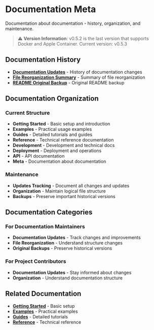 # Documentation Meta

Documentation about documentation - history, organization, and maintenance.

> ⚠️ **Version Information**: v0.5.2 is the last version that supports Docker and Apple Container. Current version: v0.5.3

## Documentation History

- **[Documentation Updates](DOCUMENTATION_UPDATES.md)** - History of documentation changes
- **[File Reorganization Summary](FILE_REORGANIZATION_SUMMARY.md)** - Summary of file reorganization
- **[README Original Backup](README-original-backup.md)** - Original README backup

## Documentation Organization

### Current Structure
- **Getting Started** - Basic setup and introduction
- **Examples** - Practical usage examples
- **Guides** - Detailed tutorials and guides
- **Reference** - Technical reference documentation
- **Development** - Development and technical docs
- **Deployment** - Deployment and operations
- **API** - API documentation
- **Meta** - Documentation about documentation

### Maintenance
- **Updates Tracking** - Document all changes and updates
- **Organization** - Maintain logical file structure
- **Backups** - Preserve important historical versions

## Documentation Categories

### For Documentation Maintainers
- **Documentation Updates** - Track changes and improvements
- **File Reorganization** - Understand structure changes
- **Original Backups** - Preserve historical versions

### For Project Contributors
- **Documentation Updates** - Stay informed about changes
- **Organization** - Understand documentation structure

## Related Documentation

- **[Getting Started](../getting-started/)** - Basic setup
- **[Examples](../examples/)** - Practical examples
- **[Guides](../guides/)** - Detailed tutorials
- **[Reference](../reference/)** - Technical reference 